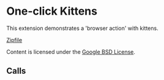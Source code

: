 
One-click Kittens
=======

This extension demonstrates a 'browser action' with kittens.

[Zipfile](http://developer.chrome.com/extensions/examples/tutorials/getstarted.zip)

Content is licensed under the [Google BSD License](http://code.google.com/google_bsd_license.html).

Calls
-----

